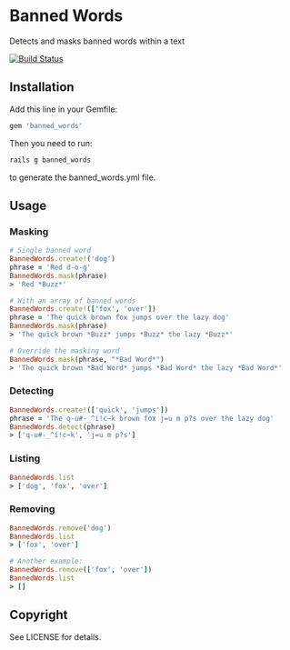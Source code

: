 # Banned Words
Detects and masks banned words within a text

[![Build Status](https://secure.travis-ci.org/razvan-sv/banned_words.png?branch=master)](http://travis-ci.org/razvan-sv/banned_words)

## Installation

Add this line in your Gemfile:

```ruby
gem 'banned_words'
```
Then you need to run:

```ruby
rails g banned_words
```
to generate the banned_words.yml file.

## Usage

### Masking
```ruby
# Single banned word
BannedWords.create!('dog')
phrase = 'Red d-o-g'
BannedWords.mask(phrase)
> 'Red *Buzz*'

# With an array of banned words
BannedWords.create!(['fox', 'over'])
phrase = 'The quick brown fox jumps over the lazy dog'
BannedWords.mask(phrase)
> 'The quick brown *Buzz* jumps *Buzz* the lazy *Buzz*'

# Override the masking word
BannedWords.mask(phrase, "*Bad Word*")
> 'The quick brown *Bad Word* jumps *Bad Word* the lazy *Bad Word*'
```

### Detecting
```ruby
BannedWords.create!(['quick', 'jumps'])
phrase = 'The q-u#-_^i!c~k brown fox j=u m p?s over the lazy dog'
BannedWords.detect(phrase)
> ['q-u#-_^i!c~k', 'j=u m p?s']
```

### Listing
```ruby
BannedWords.list
> ['dog', 'fox', 'over']
```

### Removing
```ruby
BannedWords.remove('dog')
BannedWords.list
> ['fox', 'over']

# Another example:
BannedWords.remove(['fox', 'over'])
BannedWords.list
> []
```

## Copyright

See LICENSE for details.